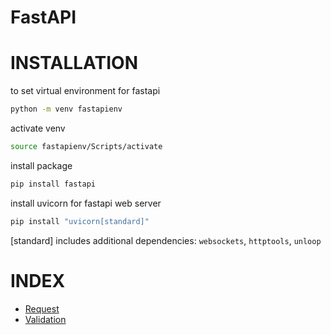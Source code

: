 # FastAPI

# INSTALLATION
to set virtual environment for fastapi

```bash
python -m venv fastapienv
```
activate venv

```bash
source fastapienv/Scripts/activate
```
install package

```bash
pip install fastapi
```
install uvicorn for fastapi web server

```bash
pip install "uvicorn[standard]"
```

[standard] includes additional dependencies: `websockets`, `httptools`, `unloop`

# INDEX

- [Request](/Requestment/main.py)
- [Validation](/Validation/main.py)